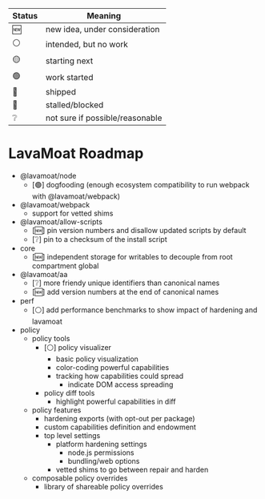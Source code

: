 | Status | Meaning                         |
| ------ | ------------------------------- |
| 🆕     | new idea, under consideration   |
| ⚪     | intended, but no work           |
| 🟡     | starting next                   |
| 🟢     | work started                    |
| 🚀     | shipped                         |
| 🔴     | stalled/blocked                 |
| ❔     | not sure if possible/reasonable |

# LavaMoat Roadmap

- @lavamoat/node
  - [🟢] dogfooding (enough ecosystem compatibility to run webpack with @lavamoat/webpack)
- @lavamoat/webpack
  - support for vetted shims
- @lavamoat/allow-scripts
  - [🆕] pin version numbers and disallow updated scripts by default
  - [❔] pin to a checksum of the install script
- core
  - [🆕] independent storage for writables to decouple from root compartment global
- @lavamoat/aa
  - [❔] more friendy unique identifiers than canonical names
  - [🆕] add version numbers at the end of canonical names
- perf
  - [⚪] add performance benchmarks to show impact of hardening and lavamoat
- policy
  - policy tools
    - [⚪] policy visualizer
      - basic policy visualization
      - color-coding powerful capabilities
      - tracking how capabilities could spread
        - indicate DOM access spreading
    - policy diff tools
      - highlight powerful capabilities in diff
  - policy features
    - hardening exports (with opt-out per package)
    - custom capabilities definition and endowment
    - top level settings
      - platform hardening settings
        - node.js permissions
        - bundling/web options
      - vetted shims to go between repair and harden
  - composable policy overrides
    - library of shareable policy overrides
